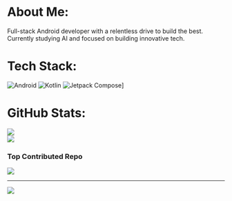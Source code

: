 # About Me:
Full-stack Android developer with a relentless drive to build the best. Currently studying AI and focused on building innovative tech.


# Tech Stack:
![Android](https://img.shields.io/badge/Android-3DDC84?style=for-the-badge&logo=Android&logoColor=white)
![Kotlin](https://img.shields.io/badge/kotlin-%237F52FF.svg?style=for-the-badge&logo=kotlin&logoColor=white)
![Jetpack Compose](https://img.shields.io/badge/Jetpack%20Compose-4285F4?style=for-the-badge&logo=jetpackcompose&logoColor=white)]
# GitHub Stats:
![](https://github-readme-stats.vercel.app/api?username=amz202&theme=blue_navy&hide_border=true&include_all_commits=true&count_private=true)<br/>
![](https://github-readme-stats.vercel.app/api/top-langs/?username=amz202&theme=blue_navy&hide_border=true&include_all_commits=true&count_private=true&layout=compact)

### Top Contributed Repo
![](https://github-contributor-stats.vercel.app/api?username=amz202&limit=5&theme=discord_old_blurple&combine_all_yearly_contributions=true)

---
[![](https://visitcount.itsvg.in/api?id=amz202&icon=0&color=1)](https://visitcount.itsvg.in)


